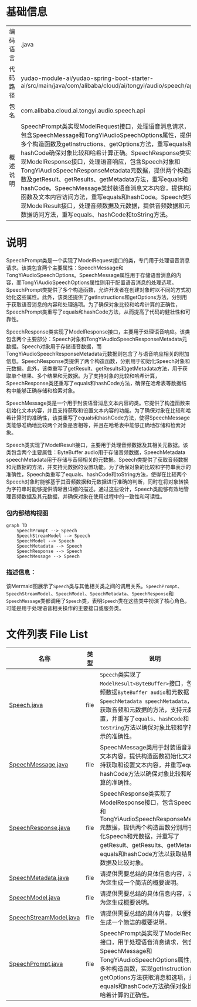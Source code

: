 # 基础信息

|      |      |
|------|------|
| 编码语言 | .java |
| 代码路径 | yudao-module-ai/yudao-spring-boot-starter-ai/src/main/java/com/alibaba/cloud/ai/tongyi/audio/speech/api |
| 包名 | com.alibaba.cloud.ai.tongyi.audio.speech.api |
| 概述说明 | SpeechPrompt类实现ModelRequest接口，处理语音消息请求，包含SpeechMessage和TongYiAudioSpeechOptions属性，提供多个构造函数及getInstructions、getOptions方法，重写equals和hashCode确保对象比较和哈希计算正确。SpeechResponse类实现ModelResponse接口，处理语音响应，包含Speech对象和TongYiAudioSpeechResponseMetadata元数据，提供两个构造函数及getResult、getResults、getMetadata方法，重写equals和hashCode。SpeechMessage类封装语音消息文本内容，提供构造函数及文本内容访问方法，重写equals和hashCode。Speech类实现ModelResult<ByteBuffer>接口，处理音频数据及元数据，提供音频数据和元数据访问方法，重写equals、hashCode和toString方法。 |

# 说明

SpeechPrompt类是一个实现了ModelRequest接口的类，专门用于处理语音消息请求。该类包含两个主要属性：SpeechMessage和TongYiAudioSpeechOptions。SpeechMessage属性用于存储语音消息的内容，而TongYiAudioSpeechOptions属性则用于配置语音消息的处理选项。SpeechPrompt类提供了多个构造函数，允许开发者在创建对象时以不同的方式初始化这些属性。此外，该类还提供了getInstructions和getOptions方法，分别用于获取语音消息的内容和处理选项。为了确保对象比较和哈希计算的正确性，SpeechPrompt类重写了equals和hashCode方法，从而提高了代码的健壮性和可靠性。

SpeechResponse类实现了ModelResponse接口，主要用于处理语音响应。该类包含两个主要部分：Speech对象和TongYiAudioSpeechResponseMetadata元数据。Speech对象用于存储语音数据，而TongYiAudioSpeechResponseMetadata元数据则包含了与语音响应相关的附加信息。SpeechResponse类提供了两个构造函数，分别用于初始化Speech对象和元数据。此外，该类重写了getResult、getResults和getMetadata方法，用于获取单个结果、多个结果和元数据。为了支持对象的比较和哈希计算，SpeechResponse类还重写了equals和hashCode方法，确保在哈希表等数据结构中能够正确存储和检索对象。

SpeechMessage类是一个用于封装语音消息文本内容的类。它提供了构造函数来初始化文本内容，并且支持获取和设置文本内容的功能。为了确保对象在比较和哈希计算时的准确性，该类重写了equals和hashCode方法，使得SpeechMessage类能够准确地比较两个对象是否相等，并且在哈希表中能够正确地存储和检索对象。

Speech类实现了ModelResult<ByteBuffer>接口，主要用于处理音频数据及其相关元数据。该类包含两个主要属性：ByteBuffer audio用于存储音频数据，SpeechMetadata speechMetadata用于存储与音频相关的元数据。Speech类提供了获取音频数据和元数据的方法，并支持元数据的设置功能。为了确保对象的比较和字符串表示的准确性，Speech类重写了equals、hashCode和toString方法，使得在比较两个Speech对象时能够基于其音频数据和元数据进行准确的判断，同时在将对象转换为字符串时能够提供清晰且详细的描述。通过这些设计，Speech类能够有效地管理音频数据及其元数据，并确保对象在使用过程中的一致性和可读性。


### 包内部结构视图

```mermaid
graph TD
    SpeechPrompt --> Speech
    SpeechStreamModel --> Speech
    SpeechModel --> Speech
    SpeechMetadata --> Speech
    SpeechResponse --> Speech
    SpeechMessage --> Speech
```

### 描述信息：
该Mermaid图展示了`Speech`类与其他相关类之间的调用关系。`SpeechPrompt`、`SpeechStreamModel`、`SpeechModel`、`SpeechMetadata`、`SpeechResponse`和`SpeechMessage`类都调用了`Speech`类，表明`Speech`类在这些类中扮演了核心角色，可能是用于处理语音相关操作的主要接口或服务类。

# 文件列表 File List

| 名称   | 类型  | 说明 |
|-------|------|-------------|
| [Speech.java](Speech.md) | file | `Speech`类实现了`ModelResult<ByteBuffer>`接口，包含音频数据`ByteBuffer audio`和元数据`SpeechMetadata speechMetadata`，提供获取音频和元数据的方法，支持元数据设置，并重写了`equals`、`hashCode`和`toString`方法以确保对象比较和字符串表示的准确性。 |
| [SpeechMessage.java](SpeechMessage.md) | file | SpeechMessage类用于封装语音消息的文本内容，提供构造函数初始化文本，支持获取和设置文本内容，并重写equals和hashCode方法以确保对象比较和哈希计算的准确性。 |
| [SpeechResponse.java](SpeechResponse.md) | file | SpeechResponse类实现了ModelResponse接口，包含Speech对象和TongYiAudioSpeechResponseMetadata元数据，提供两个构造函数分别用于初始化Speech和元数据，并重写了getResult、getResults、getMetadata、equals和hashCode方法以获取结果、元数据及比较对象。 |
| [SpeechMetadata.java](SpeechMetadata.md) | file | 请提供需要总结的具体信息内容，以便我为您生成一个简洁的概要说明。 |
| [SpeechModel.java](SpeechModel.md) | file | 请提供需要总结的具体信息内容，以便我为您生成概要说明。 |
| [SpeechStreamModel.java](SpeechStreamModel.md) | file | 请提供需要总结的具体内容，以便我为您生成一个简洁的概要说明。 |
| [SpeechPrompt.java](SpeechPrompt.md) | file | SpeechPrompt类实现了ModelRequest接口，用于处理语音消息请求，包含SpeechMessage和TongYiAudioSpeechOptions属性，提供多种构造函数，实现getInstructions和getOptions方法获取消息和选项，并重写equals和hashCode方法确保对象比较和哈希计算的正确性。 |


